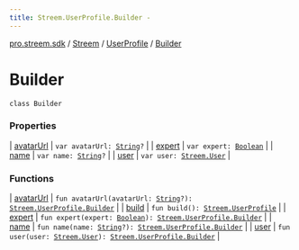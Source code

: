 ```yaml
---
title: Streem.UserProfile.Builder - 
---
```


[pro.streem.sdk](../../../index.html) / [Streem](../../index.html) / [UserProfile](../index.html) / [Builder](./index.html)

# Builder

`class Builder`

### Properties

| [avatarUrl](avatar-url.html) | `var avatarUrl: `[`String`](https://kotlinlang.org/api/latest/jvm/stdlib/kotlin/-string/index.html)`?` |
| [expert](expert.html) | `var expert: `[`Boolean`](https://kotlinlang.org/api/latest/jvm/stdlib/kotlin/-boolean/index.html) |
| [name](name.html) | `var name: `[`String`](https://kotlinlang.org/api/latest/jvm/stdlib/kotlin/-string/index.html)`?` |
| [user](user.html) | `var user: `[`Streem.User`](../../-user/index.html) |

### Functions

| [avatarUrl](avatar-url.html) | `fun avatarUrl(avatarUrl: `[`String`](https://kotlinlang.org/api/latest/jvm/stdlib/kotlin/-string/index.html)`?): `[`Streem.UserProfile.Builder`](./index.html) |
| [build](build.html) | `fun build(): `[`Streem.UserProfile`](../index.html) |
| [expert](expert.html) | `fun expert(expert: `[`Boolean`](https://kotlinlang.org/api/latest/jvm/stdlib/kotlin/-boolean/index.html)`): `[`Streem.UserProfile.Builder`](./index.html) |
| [name](name.html) | `fun name(name: `[`String`](https://kotlinlang.org/api/latest/jvm/stdlib/kotlin/-string/index.html)`?): `[`Streem.UserProfile.Builder`](./index.html) |
| [user](user.html) | `fun user(user: `[`Streem.User`](../../-user/index.html)`): `[`Streem.UserProfile.Builder`](./index.html) |


